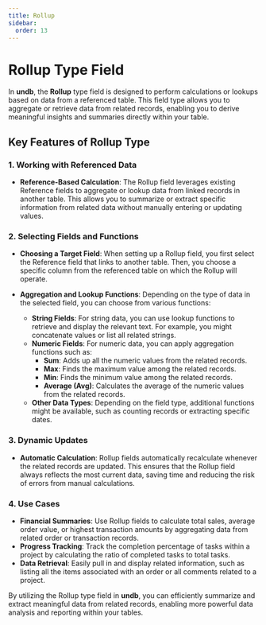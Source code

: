 ```yaml
---
title: Rollup
sidebar:
  order: 13
---
```


# Rollup Type Field

In **undb**, the **Rollup** type field is designed to perform calculations or lookups based on data from a referenced table. This field type allows you to aggregate or retrieve data from related records, enabling you to derive meaningful insights and summaries directly within your table.

## Key Features of Rollup Type

### 1. Working with Referenced Data

- **Reference-Based Calculation**: The Rollup field leverages existing Reference fields to aggregate or lookup data from linked records in another table. This allows you to summarize or extract specific information from related data without manually entering or updating values.

### 2. Selecting Fields and Functions

- **Choosing a Target Field**: When setting up a Rollup field, you first select the Reference field that links to another table. Then, you choose a specific column from the referenced table on which the Rollup will operate.

- **Aggregation and Lookup Functions**: Depending on the type of data in the selected field, you can choose from various functions:
  - **String Fields**: For string data, you can use lookup functions to retrieve and display the relevant text. For example, you might concatenate values or list all related strings.
  - **Numeric Fields**: For numeric data, you can apply aggregation functions such as:
    - **Sum**: Adds up all the numeric values from the related records.
    - **Max**: Finds the maximum value among the related records.
    - **Min**: Finds the minimum value among the related records.
    - **Average (Avg)**: Calculates the average of the numeric values from the related records.
  - **Other Data Types**: Depending on the field type, additional functions might be available, such as counting records or extracting specific dates.

### 3. Dynamic Updates

- **Automatic Calculation**: Rollup fields automatically recalculate whenever the related records are updated. This ensures that the Rollup field always reflects the most current data, saving time and reducing the risk of errors from manual calculations.

### 4. Use Cases

- **Financial Summaries**: Use Rollup fields to calculate total sales, average order value, or highest transaction amounts by aggregating data from related order or transaction records.
- **Progress Tracking**: Track the completion percentage of tasks within a project by calculating the ratio of completed tasks to total tasks.
- **Data Retrieval**: Easily pull in and display related information, such as listing all the items associated with an order or all comments related to a project.

By utilizing the Rollup type field in **undb**, you can efficiently summarize and extract meaningful data from related records, enabling more powerful data analysis and reporting within your tables.
